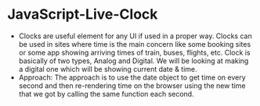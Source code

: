 # JavaScript-Live-Clock
* Clocks are useful element for any UI if used in a proper way. Clocks can be used in sites where time is the main concern like some booking sites or some app showing arriving times of train, buses, flights, etc. Clock is basically of two types, Analog and Digital. We will be looking at making a digital one which will be showing current date & time.
* Approach: The approach is to use the date object to get time on every second and then re-rendering time on the browser using the new time that we got by calling the same function each second. 
